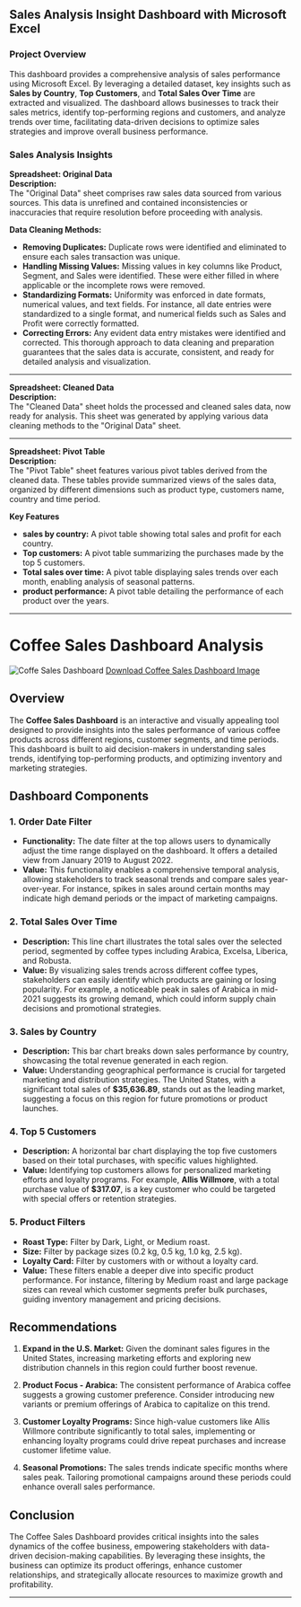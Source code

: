 ## Sales Analysis Insight Dashboard with Microsoft Excel

### Project Overview
This dashboard provides a comprehensive analysis of sales performance using Microsoft Excel. By leveraging a detailed dataset, key insights such as **Sales by Country**, **Top Customers**, and **Total Sales Over Time** are extracted and visualized. The dashboard allows businesses to track their sales metrics, identify top-performing regions and customers, and analyze trends over time, facilitating data-driven decisions to optimize sales strategies and improve overall business performance.

### **Sales Analysis Insights**

**Spreadsheet: Original Data**  
**Description:**  
The "Original Data" sheet comprises raw sales data sourced from various sources. This data is unrefined and contained inconsistencies or inaccuracies that require resolution before proceeding with analysis.

**Data Cleaning Methods:**
- **Removing Duplicates:** Duplicate rows were identified and eliminated to ensure each sales transaction was unique.
- **Handling Missing Values:** Missing values in key columns like Product, Segment, and Sales were identified. These were either filled in where applicable or the incomplete rows were removed.
- **Standardizing Formats:** Uniformity was enforced in date formats, numerical values, and text fields. For instance, all date entries were standardized to a single format, and numerical fields such as Sales and Profit were correctly formatted.
- **Correcting Errors:** Any evident data entry mistakes were identified and corrected.
This thorough approach to data cleaning and preparation guarantees that the sales data is accurate, consistent, and ready for detailed analysis and visualization.

---

**Spreadsheet: Cleaned Data**  
**Description:**  
The "Cleaned Data" sheet holds the processed and cleaned sales data, now ready for analysis. This sheet was generated by applying various data cleaning methods to the "Original Data" sheet.

---

**Spreadsheet: Pivot Table**  
**Description:**  
The "Pivot Table" sheet features various pivot tables derived from the cleaned data. These tables provide summarized views of the sales data, organized by different dimensions such as product type, customers name, country and time period.

**Key Features**
- **sales by country:** A pivot table showing total sales and profit for each country.
- **Top customers:** A pivot table summarizing the purchases made by the top 5 customers.
- **Total sales over time:** A pivot table displaying sales trends over each month, enabling analysis of seasonal patterns.
- **product performance:** A pivot table detailing the performance of each product over the years.

--- 

# Coffee Sales Dashboard Analysis

![Coffe Sales Dashboard](https://drive.google.com/file/d/1rKdoBLlmZ8ZoSO6I8lYmoZOSTUBNOp2l/view?usp=drive_link)
[Download Coffee Sales Dashboard Image](https://raw.githubusercontent.com/your-username/your-repo/main/path-to-image/Coffee_Sales_Dashboard_Image.png)

## Overview

The **Coffee Sales Dashboard** is an interactive and visually appealing tool designed to provide insights into the sales performance of various coffee products across different regions, customer segments, and time periods. This dashboard is built to aid decision-makers in understanding sales trends, identifying top-performing products, and optimizing inventory and marketing strategies.

## Dashboard Components

### 1. **Order Date Filter**
   - **Functionality:** The date filter at the top allows users to dynamically adjust the time range displayed on the dashboard. It offers a detailed view from January 2019 to August 2022.
   - **Value:** This functionality enables a comprehensive temporal analysis, allowing stakeholders to track seasonal trends and compare sales year-over-year. For instance, spikes in sales around certain months may indicate high demand periods or the impact of marketing campaigns.

### 2. **Total Sales Over Time**
   - **Description:** This line chart illustrates the total sales over the selected period, segmented by coffee types including Arabica, Excelsa, Liberica, and Robusta.
   - **Value:** By visualizing sales trends across different coffee types, stakeholders can easily identify which products are gaining or losing popularity. For example, a noticeable peak in sales of Arabica in mid-2021 suggests its growing demand, which could inform supply chain decisions and promotional strategies.

### 3. **Sales by Country**
   - **Description:** This bar chart breaks down sales performance by country, showcasing the total revenue generated in each region.
   - **Value:** Understanding geographical performance is crucial for targeted marketing and distribution strategies. The United States, with a significant total sales of **$35,636.89**, stands out as the leading market, suggesting a focus on this region for future promotions or product launches.

### 4. **Top 5 Customers**
   - **Description:** A horizontal bar chart displaying the top five customers based on their total purchases, with specific values highlighted.
   - **Value:** Identifying top customers allows for personalized marketing efforts and loyalty programs. For example, **Allis Willmore**, with a total purchase value of **$317.07**, is a key customer who could be targeted with special offers or retention strategies.

### 5. **Product Filters**
   - **Roast Type:** Filter by Dark, Light, or Medium roast.
   - **Size:** Filter by package sizes (0.2 kg, 0.5 kg, 1.0 kg, 2.5 kg).
   - **Loyalty Card:** Filter by customers with or without a loyalty card.
   - **Value:** These filters enable a deeper dive into specific product performance. For instance, filtering by Medium roast and large package sizes can reveal which customer segments prefer bulk purchases, guiding inventory management and pricing decisions.

## Recommendations

1. **Expand in the U.S. Market:** Given the dominant sales figures in the United States, increasing marketing efforts and exploring new distribution channels in this region could further boost revenue.
   
2. **Product Focus - Arabica:** The consistent performance of Arabica coffee suggests a growing customer preference. Consider introducing new variants or premium offerings of Arabica to capitalize on this trend.

3. **Customer Loyalty Programs:** Since high-value customers like Allis Willmore contribute significantly to total sales, implementing or enhancing loyalty programs could drive repeat purchases and increase customer lifetime value.

4. **Seasonal Promotions:** The sales trends indicate specific months where sales peak. Tailoring promotional campaigns around these periods could enhance overall sales performance.

## Conclusion

The Coffee Sales Dashboard provides critical insights into the sales dynamics of the coffee business, empowering stakeholders with data-driven decision-making capabilities. By leveraging these insights, the business can optimize its product offerings, enhance customer relationships, and strategically allocate resources to maximize growth and profitability.

---


